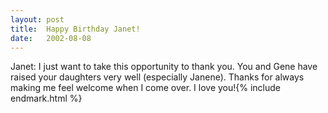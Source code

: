 ```yaml
---
layout: post
title:  Happy Birthday Janet!
date:   2002-08-08
---
```


Janet: I just want to take this opportunity to thank you. You and Gene have raised your daughters very well (especially Janene). Thanks for always making me feel welcome when I come over. I love you!{% include endmark.html %}